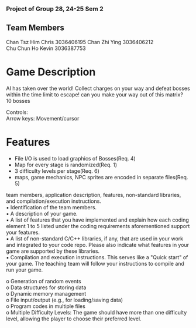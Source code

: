 ### Project of Group 28, 24-25 Sem 2 

## Team Members
  Chan Tsz Him Chris  3036406195
  Chan Zhi Ying  3036406212  
  Chu Chun Ho Kevin  3036387753  

# Game Description
  AI has taken over the world! Collect charges on your way and defeat bosses within the time limit to escape! can you make your way out of this matrix?  
  10 bosses  
    
  Controls:  
  Arrow keys: Movement/cursor

# Features  
  - File I/O is used to load graphics of Bosses(Req. 4)
  - Map for every stage is randomized(Req. 1)
  - 3 difficulty levels per stage(Req. 6)
  - maps, game mechanics, NPC sprites are encoded in separate files(Req. 5)
  
  
  
  
  
team members, application description, features, non-standard libraries, and compilation/execution instructions.  
▪ Identification of the team members.  
▪ A description of your game.   
▪ A list of features that you have implemented and explain how each coding element 1 to 5 listed under the coding requirements aforementioned support your features.   
▪ A list of non-standard C/C++ libraries, if any, that are used in your work and integrated to your code repo. Please also indicate what features in your game are supported by these libraries.   
▪ Compilation and execution instructions. This serves like a "Quick start" of your game. The teaching team will follow your instructions to compile and run your game.   

o Generation of random events   
o Data structures for storing data   
o Dynamic memory management   
o File input/output (e.g., for loading/saving data)   
o Program codes in multiple files   
o Multiple Difficulty Levels: The game should have more than one difficulty level, allowing the player to choose their preferred level.  
